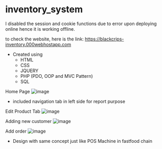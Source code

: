 # inventory_system

I disabled the session and cookie functions due to error upon deploying online hence it is working offline.

to check the website, here is the link:
https://blackcrips-inventory.000webhostapp.com


* Created using
  - HTML
  - CSS
  - JQUERY
  - PHP (PDO, OOP and MVC Pattern)
  - SQL

Home Page
![image](https://user-images.githubusercontent.com/89094409/183299332-01f776c7-4667-4a53-a697-c45e20d07389.png)
  - included navigation tab in left side for report purpose

Edit Product Tab
![image](https://user-images.githubusercontent.com/89094409/183299356-7b5e0a6d-bbbf-4e9d-83be-08a6a24a4327.png)

Adding new customer
![image](https://user-images.githubusercontent.com/89094409/183299415-bf61275a-8303-4a9a-8837-7e0c2ed0933d.png)

Add order
![image](https://user-images.githubusercontent.com/89094409/183299449-2829f64b-0c71-4659-909a-e300b3b8c520.png)
  - Design with same concept just like POS Machine in fastfood chain

